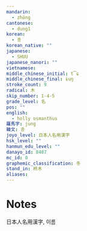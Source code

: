 ```yaml
---
mandarin:
  - zhōng
cantonese:
  - dung1
korean:
  - 종
korean_native: ""
japanese:
  - SHUU
japanese_nanori: ""
vietnamese:
middle_chinese_initial: t͡ɕ
middle_chinese_final: ɨuŋ
stroke_count: 9
radical: 木
skip_number: 1-4-5
grade_level: 名
pos: ""
english:
  - holly osmanthus
羅馬字: jung
韓文: 중
joyo_level: 日本人名用漢字
hsk_level: ""
hanmun_edu_level: ""
danayo_id: 8487
mc_id: 0
graphemic_classification: 冬
stand_in: 柊木
aliases:
---
```


# Notes
日本人名用漢字, 이름
